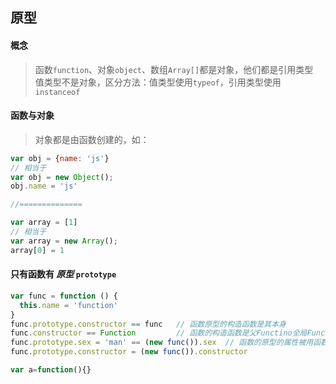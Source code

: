 ## 原型

#### 概念
> 函数`function`、对象`object`、数组`Array[]`都是对象，他们都是引用类型<br>
> 值类型不是对象，区分方法：值类型使用`typeof`，引用类型使用`instanceof`<br>

#### 函数与对象
> 对象都是由函数创建的，如：<br>
```js
var obj = {name: 'js'}
// 相当于
var obj = new Object();
obj.name = 'js'

//==============

var array = [1]
// 相当于
var array = new Array();
array[0] = 1
```


#### 只有函数有 *原型* `prototype`
```js
var func = function () {
  this.name = 'function'
}
func.prototype.constructor == func   // 函数原型的构造函数是其本身
func.constructor == Function         // 函数的构造函数是父Functino全局Function对象
func.prototype.sex = 'man' == (new func()).sex  // 函数的原型的属性被用函数新建的对象完美继承
func.prototype.constructor = (new func()).constructor
```


```js
var a=function(){}
```

####
